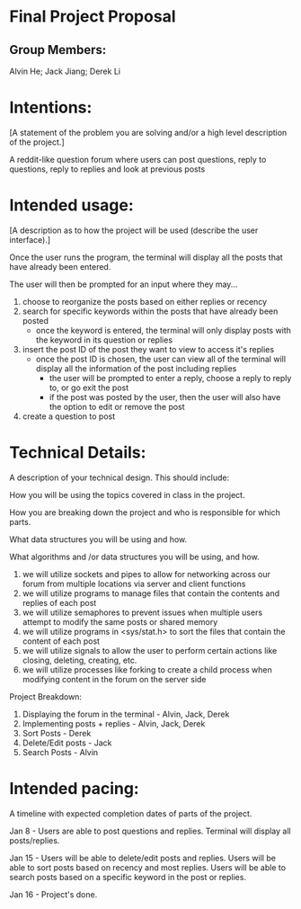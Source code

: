 # Final Project Proposal

## Group Members:
Alvin He;
Jack Jiang;
Derek Li
       
# Intentions:
[A statement of the problem you are solving and/or a high level description of the project.]

A reddit-like question forum where users can post questions, reply to questions, reply to replies and look at previous posts

    
# Intended usage:
[A description as to how the project will be used (describe the user interface).]
  
Once the user runs the program, the terminal will display all the posts that have already been entered. 

The user will then be prompted for an input where they may...
1. choose to reorganize the posts based on either replies or recency
2. search for specific keywords within the posts that have already been posted
    - once the keyword is entered, the terminal will only display posts with the keyword in its question or replies
3. insert the post ID of the post they want to view to access it's replies
    - once the post ID is chosen, the user can view all of the terminal will display all the information of the post including replies
        - the user will be prompted to enter a reply, choose a reply to reply to, or go exit the post
        - if the post was posted by the user, then the user will also have the option to edit or remove the post
4. create a question to post




# Technical Details:

A description of your technical design. This should include:
   
How you will be using the topics covered in class in the project.

How you are breaking down the project and who is responsible for which parts.
  
What data structures you will be using and how.
     
What algorithms and /or data structures you will be using, and how.

1. we will utilize sockets and pipes to allow for networking across our forum from multiple locations via server and client functions
2. we will utilize programs to manage files that contain the contents and replies of each post
3. we will utilize semaphores to prevent issues when multiple users attempt to modify the same posts or shared memory
4. we will utilize programs in <sys/stat.h> to sort the files that contain the content of each post
5. we will utilize signals to allow the user to perform certain actions like closing, deleting, creating, etc.
6. we will utilize processes like forking to create a child process when modifying content in the forum on the server side

Project Breakdown:

1. Displaying the forum in the terminal - Alvin, Jack, Derek
2. Implementing posts + replies - Alvin, Jack, Derek
3. Sort Posts - Derek
4. Delete/Edit posts - Jack
5. Search Posts - Alvin


# Intended pacing:

A timeline with expected completion dates of parts of the project.

Jan 8 - Users are able to post questions and replies. Terminal will display all posts/replies.

Jan 15 - Users will be able to delete/edit posts and replies.
Users will be able to sort posts based on recency and most replies. Users will be able to search posts based on a specific keyword in the post or replies.


Jan 16 - Project's done.